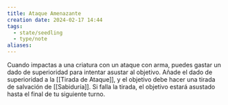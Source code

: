 ```yaml
---
title: Ataque Amenazante
creation date: 2024-02-17 14:44
tags:
  - state/seedling
  - type/note
aliases:
---
```

Cuando impactas a una criatura con un ataque con arma, puedes gastar un dado de superioridad para intentar asustar al objetivo. Añade el dado de superioridad a la [[Tirada de Ataque]], y el objetivo debe hacer una tirada de salvación de [[Sabiduría]]. Si falla la tirada, el objetivo estará asustado hasta el final de tu siguiente turno.

